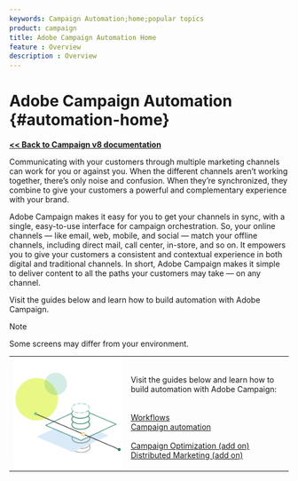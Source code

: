 ```yaml
---
keywords: Campaign Automation;home;popular topics
product: campaign
title: Adobe Campaign Automation Home
feature : Overview
description : Overview
---
```

# Adobe Campaign Automation {#automation-home}


**[<< Back to Campaign v8 documentation](https://experienceleague.adobe.com/docs/campaign/campaign-v8/campaign-home.html)**

Communicating with your customers through multiple marketing channels can work for you or against you. When the different channels aren’t working together, there’s only noise and confusion. When they’re synchronized, they combine to give your customers a powerful and complementary experience with your brand.

Adobe Campaign makes it easy for you to get your channels in sync, with a single, easy-to-use interface for campaign orchestration. So, your online channels — like email, web, mobile, and social — match your offline channels, including direct mail, call center, in-store, and so on. It empowers you to give your customers a consistent and contextual experience in both digital and traditional channels. In short, Adobe Campaign makes it simple to deliver content to all the paths your customers may take — on any channel.


Visit the guides below and learn how to build automation with Adobe Campaign.

>[!NOTE]
>Some screens may differ from your environment. 
>

<table>
<tr>
  <td valign="bottom">
      <img alt="automation" src="assets/add-ons.png"/>
  </td>
  <td valign="bottom">
 <div>
 <br>
 <div>Visit the guides below and learn how to build automation with Adobe Campaign:
</div>
<br>
<br>
    <a href="workflow/about-workflows.md">Workflows</a>
    </div>
    <div>
    <a href="campaigns/set-up-campaigns.md">Campaign automation</a>
    </div>
    <br>     
    <div>
    <a href="campaign-opt/campaign-typologies.md">Campaign Optimization (add on)</a>
    </div>
    <div>
    <a href="distributed-marketing/about-distributed-marketing.md">Distributed Marketing (add on)</a>
    </div>
    <br>
  </td>
</table>